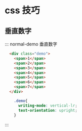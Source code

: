 # css 技巧

## 垂直数字


::: normal-demo 垂直数字

```html
  <div class="demo">
    <span>1</span>
    <span>2</span>
    <span>3</span>
    <span>4</span>
    <span>5</span>
    <span>6</span>
    <span>7</span>
  </div>
```

```css
    .demo{
      writing-mode: vertical-lr;
      text-orientation: upright;
    }
```
:::
